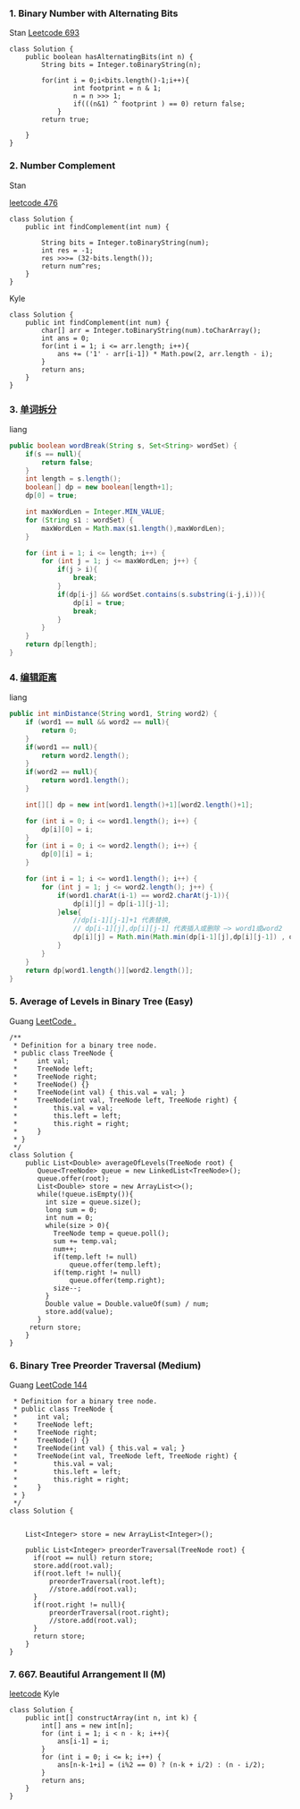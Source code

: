### 1. Binary Number with Alternating Bits
Stan
[Leetcode 693](https://leetcode.com/problems/binary-number-with-alternating-bits/submissions/)
```
class Solution {
    public boolean hasAlternatingBits(int n) {
        String bits = Integer.toBinaryString(n);
        
        for(int i = 0;i<bits.length()-1;i++){
                int footprint = n & 1;
                n = n >>> 1;
                if(((n&1) ^ footprint ) == 0) return false;
            }
        return true;
        
    }
}
```

### 2. Number Complement
Stan

[leetcode 476](https://leetcode.com/problems/number-complement/submissions/)
```
class Solution {
    public int findComplement(int num) {
        
        String bits = Integer.toBinaryString(num);
        int res = -1;
        res >>>= (32-bits.length());
        return num^res;
    }
}
```

Kyle
```
class Solution {
    public int findComplement(int num) {
        char[] arr = Integer.toBinaryString(num).toCharArray();
        int ans = 0;
        for(int i = 1; i <= arr.length; i++){
            ans += ('1' - arr[i-1]) * Math.pow(2, arr.length - i);
        }
        return ans;
    }
}
```

### 3. [单词拆分](https://www.lintcode.com/problem/word-break/ "单词拆分")

liang

```java
public boolean wordBreak(String s, Set<String> wordSet) {
	if(s == null){
		return false;
	}
	int length = s.length();
	boolean[] dp = new boolean[length+1];
	dp[0] = true;

	int maxWordLen = Integer.MIN_VALUE;
	for (String s1 : wordSet) {
		maxWordLen = Math.max(s1.length(),maxWordLen);
	}

	for (int i = 1; i <= length; i++) {
		for (int j = 1; j <= maxWordLen; j++) {
			if(j > i){
				break;
			}
			if(dp[i-j] && wordSet.contains(s.substring(i-j,i))){
				dp[i] = true;
				break;
			}
		}
	}
	return dp[length];
}
```

### 4. [编辑距离](https://www.lintcode.com/problem/119/ "编辑距离")

liang

```java
public int minDistance(String word1, String word2) {
	if (word1 == null && word2 == null){
		return 0;
	}
	if(word1 == null){
		return word2.length();
	}
	if(word2 == null){
		return word1.length();
	}

	int[][] dp = new int[word1.length()+1][word2.length()+1];

	for (int i = 0; i <= word1.length(); i++) {
		dp[i][0] = i;
	}
	for (int i = 0; i <= word2.length(); i++) {
		dp[0][i] = i;
	}

	for (int i = 1; i <= word1.length(); i++) {
		for (int j = 1; j <= word2.length(); j++) {
			if(word1.charAt(i-1) == word2.charAt(j-1)){
				dp[i][j] = dp[i-1][j-1];
			}else{
				//dp[i-1][j-1]+1 代表替换,
				// dp[i-1][j],dp[i][j-1] 代表插入或删除 —> word1或word2
				dp[i][j] = Math.min(Math.min(dp[i-1][j],dp[i][j-1]) , dp[i-1][j-1]) + 1;
			}
		}
	}
	return dp[word1.length()][word2.length()];
}
```
### 5. Average of Levels in Binary Tree (Easy)
Guang [LeetCode .](https://leetcode.com/problems/average-of-levels-in-binary-tree/description/)
```
/**
 * Definition for a binary tree node.
 * public class TreeNode {
 *     int val;
 *     TreeNode left;
 *     TreeNode right;
 *     TreeNode() {}
 *     TreeNode(int val) { this.val = val; }
 *     TreeNode(int val, TreeNode left, TreeNode right) {
 *         this.val = val;
 *         this.left = left;
 *         this.right = right;
 *     }
 * }
 */
class Solution {
    public List<Double> averageOfLevels(TreeNode root) {
       Queue<TreeNode> queue = new LinkedList<TreeNode>();
       queue.offer(root);
       List<Double> store = new ArrayList<>();
       while(!queue.isEmpty()){
         int size = queue.size();
         long sum = 0;
         int num = 0;  
         while(size > 0){
           TreeNode temp = queue.poll();
           sum += temp.val;
           num++;
           if(temp.left != null) 
               queue.offer(temp.left);
           if(temp.right != null)
               queue.offer(temp.right);
           size--;  
         }
         Double value = Double.valueOf(sum) / num; 
         store.add(value);  
       }
     return store;   
    }
}
```
### 6. Binary Tree Preorder Traversal (Medium)
Guang [LeetCode 144](https://leetcode.com/problems/binary-tree-preorder-traversal/description/)
```/**
 * Definition for a binary tree node.
 * public class TreeNode {
 *     int val;
 *     TreeNode left;
 *     TreeNode right;
 *     TreeNode() {}
 *     TreeNode(int val) { this.val = val; }
 *     TreeNode(int val, TreeNode left, TreeNode right) {
 *         this.val = val;
 *         this.left = left;
 *         this.right = right;
 *     }
 * }
 */
class Solution {
    
    
    List<Integer> store = new ArrayList<Integer>();
    
    public List<Integer> preorderTraversal(TreeNode root) {
      if(root == null) return store;
      store.add(root.val);  
      if(root.left != null){
          preorderTraversal(root.left);
          //store.add(root.val);
      }
      if(root.right != null){
          preorderTraversal(root.right);
          //store.add(root.val);
      }
      return store;  
    }
}
```
### 7. 667. Beautiful Arrangement II (M)
[leetcode](https://leetcode.com/problems/beautiful-arrangement-ii/)
Kyle

```
class Solution {
    public int[] constructArray(int n, int k) {
        int[] ans = new int[n];
        for (int i = 1; i < n - k; i++){
            ans[i-1] = i;
        }
        for (int i = 0; i <= k; i++) {
            ans[n-k-1+i] = (i%2 == 0) ? (n-k + i/2) : (n - i/2);
        }
        return ans;
    }
}
```
